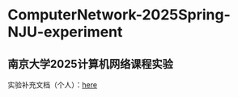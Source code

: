 # ComputerNetwork-2025Spring-NJU-experiment
南京大学2025计算机网络课程实验
---
实验补充文档（个人）：[here](https://blueroaring-njus-organization.gitbook.io/njucs_25spring_network-exp_additional/)
